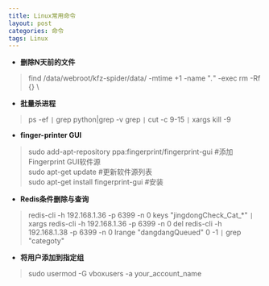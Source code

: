 ```yaml
---
title: Linux常用命令
layout: post
categories: 命令
tags: Linux
---
```


 - __删除N天前的文件__

> find /data/webroot/kfz-spider/data/ -mtime +1 -name "*.*" -exec rm -Rf {} \

 
  

 - __批量杀进程__

> ps -ef `|` grep python|grep -v grep `|` cut -c 9-15 `|` xargs kill -9  
  

 - __finger-printer GUI__

> sudo add-apt-repository ppa:fingerprint/fingerprint-gui  #添加Fingerprint GUI软件源  
> sudo apt-get update #更新软件源列表  
> sudo apt-get install fingerprint-gui  #安装  
  

 - __Redis条件删除与查询__

> redis-cli -h 192.168.1.36 -p 6399 -n 0 keys "jingdongCheck_Cat_*" `|` xargs redis-cli -h 192.168.1.36 -p 6399 -n 0 del
> redis-cli -h 192.168.1.38 -p 6399 -n 0 lrange "dangdangQueued" 0 -1 `|` grep "categoty"

 - __将用户添加到指定组__

> sudo usermod -G vboxusers -a your_account_name